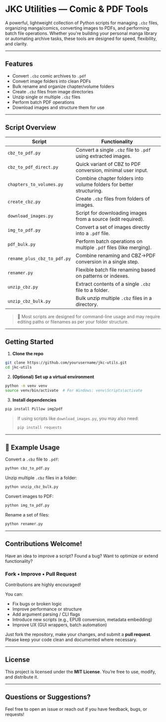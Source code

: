 # JKC Utilities — Comic & PDF Tools

A powerful, lightweight collection of Python scripts for managing `.cbz` files, organizing manga/comics, converting images to PDFs, and performing batch file operations. Whether you're building your personal manga library or automating archive tasks, these tools are designed for speed, flexibility, and clarity.

---

## Features

- Convert `.cbz` comic archives to `.pdf`
- Convert image folders into clean PDFs
- Bulk rename and organize chapter/volume folders
- Create `.cbz` files from image directories
- Unzip single or multiple `.cbz` files
- Perform batch PDF operations
- Download images and structure them for use

---

## Script Overview

| Script | Functionality |
|--------|---------------|
| `cbz_to_pdf.py` | Convert a single `.cbz` file to `.pdf` using extracted images. |
| `cbz_to_pdf_direct.py` | Quick variant of CBZ to PDF conversion, minimal user input. |
| `chapters_to_volumes.py` | Combine chapter folders into volume folders for better structuring. |
| `create_cbz.py` | Create `.cbz` files from folders of images. |
| `download_images.py` | Script for downloading images from a source (edit required). |
| `img_to_pdf.py` | Convert a set of images directly into a `.pdf` file. |
| `pdf_bulk.py` | Perform batch operations on multiple `.pdf` files (like merging). |
| `rename_plus_cbz_to_pdf.py` | Combine renaming and CBZ→PDF conversion in a single step. |
| `renamer.py` | Flexible batch file renaming based on patterns or indexes. |
| `unzip_cbz.py` | Extract contents of a single `.cbz` file to a folder. |
| `unzip_cbz_bulk.py` | Bulk unzip multiple `.cbz` files in a directory. |

> 📝 Most scripts are designed for command-line usage and may require editing paths or filenames as per your folder structure.

---

## Getting Started

1. **Clone the repo**

```bash
git clone https://github.com/yourusername/jkc-utils.git
cd jkc-utils
```

2. **(Optional) Set up a virtual environment**

```bash
python -m venv venv
source venv/bin/activate  # For Windows: venv\Scripts\activate
```

3. **Install dependencies**

```bash
pip install Pillow img2pdf
```

> If using scripts like `download_images.py`, you may also need:
> ```bash
> pip install requests
> ```

---

## 🧪 Example Usage

Convert a `.cbz` file to `.pdf`:

```bash
python cbz_to_pdf.py
```

Unzip multiple `.cbz` files in a folder:

```bash
python unzip_cbz_bulk.py
```

Convert images to PDF:

```bash
python img_to_pdf.py
```

Rename a set of files:

```bash
python renamer.py
```

---

## Contributions Welcome!

Have an idea to improve a script? Found a bug? Want to optimize or extend functionality?

### Fork • Improve • Pull Request

Contributions are highly encouraged!

You can:
- Fix bugs or broken logic
- Improve performance or structure
- Add argument parsing / CLI flags
- Introduce new scripts (e.g., EPUB conversion, metadata embedding)
- Improve UX (GUI wrappers, batch automation)

Just fork the repository, make your changes, and submit a **pull request**.
Please keep your code clean and documented where necessary.

---

## License

This project is licensed under the **MIT License**.
You’re free to use, modify, and distribute it.

---

## Questions or Suggestions?

Feel free to open an issue or reach out if you have feedback, bugs, or requests!
